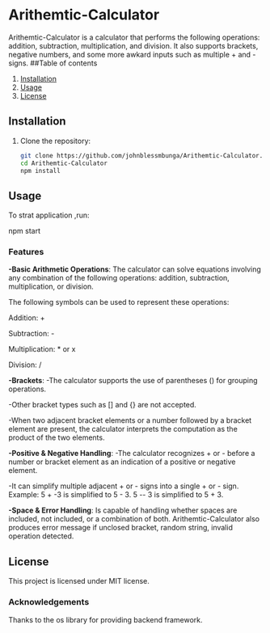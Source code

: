 # Arithemtic-Calculator
Arithemtic-Calculator is a calculator that performs the following operations: addition, subtraction, multiplication, and division. It also supports brackets, negative numbers, and some more awkard inputs such as multiple + and - signs.
##Table of contents
1. [Installation](#installation)
2. [Usage](#usage)
4. [License](#license)
## Installation

1. Clone the repository:
   ```bash
   git clone https://github.com/johnblessmbunga/Arithemtic-Calculator.git
   cd Arithemtic-Calculator
   npm install
## Usage
To strat application ,run:

npm start
### Features
__-Basic Arithmetic Operations__: The calculator can solve equations involving any combination of the following operations: addition, subtraction, multiplication, or division.

The following symbols can be used to represent these operations:

Addition: +

Subtraction: -

Multiplication: * or x

Division: /

__-Brackets__: 
   -The calculator supports the use of parentheses () for grouping operations.

   -Other bracket types such as [] and {} are not accepted.

   -When two adjacent bracket elements or a number followed by a bracket element are present,       the calculator interprets the computation as the product of the two elements.

__-Positive & Negative Handling__: 
   -The calculator recognizes + or - before a number or bracket element as an indication of a       positive or negative element.

   -It can simplify multiple adjacent + or - signs into a single + or - sign.
   Example:
   5 + -3 is simplified to 5 - 3.
   5 -- 3 is simplified to 5 + 3.

__-Space & Error Handling__: Is capable of handling whether spaces are included, not included, or a combination of both. Arithemtic-Calculator also produces error message if unclosed bracket, random string, invalid operation detected.
## License
This project is licensed under MIT license.

### Acknowledgements
Thanks to the os library for providing backend framework.
